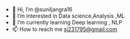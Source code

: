 - 👋 Hi, I’m @suniljangra16
- 👀 I’m interested in Data science,Analysis ,ML 
- 🌱 I’m currently learning Deep learning , NLP 
- 📫 How to reach me sj231795@gmail.com


<!---
suniljangra16/suniljangra16 is a ✨ special ✨ repository because its `README.md` (this file) appears on your GitHub profile.
You can click the Preview link to take a look at your changes.
--->
